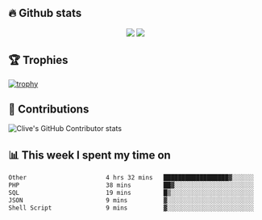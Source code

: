 ## &#128293; Github stats

<!-- GitHub Readme Streak Stats - https://github.com/DenverCoder1/github-readme-streak-stats -->
<p align="center">

<picture>
  <source 
    srcset="https://github-readme-stats.vercel.app/api?username=clivewalkden&count_private=true&show_icons=true&theme=darcula"
    media="(prefers-color-scheme: dark)"
  />
  <source
    srcset="https://github-readme-stats.vercel.app/api?username=clivewalkden&count_private=true&show_icons=true&theme=calm"
    media="(prefers-color-scheme: light), (prefers-color-scheme: no-preference)"
  />
  <img src="https://github-readme-stats.vercel.app/api?username=clivewalkden&count_private=true&show_icons=true&theme=darcula" />
</picture>

<a href="https://git.io/streak-stats" target="_blank">
  <img src="http://github-readme-streak-stats.herokuapp.com?user=clivewalkden&theme=darcula&date_format=j%20M%5B%20Y%5D" />
</a>

</p>

## &#127942; Trophies
[![trophy](https://github-profile-trophy.vercel.app/?username=clivewalkden&theme=onedark)](https://github.com/clivewalkden/github-profile-trophy)

## &#129309; Contributions
![Clive's GitHub Contributor stats](https://github-contributor-stats.vercel.app/api?username=clivewalkden)

## &#128202; This week I spent my time on
<!--START_SECTION:waka-->

```txt
Other                      4 hrs 32 mins   ██████████████████▓░░░░░░   74.36 %
PHP                        38 mins         ██▓░░░░░░░░░░░░░░░░░░░░░░   10.45 %
SQL                        19 mins         █▒░░░░░░░░░░░░░░░░░░░░░░░   05.22 %
JSON                       9 mins          ▓░░░░░░░░░░░░░░░░░░░░░░░░   02.65 %
Shell Script               9 mins          ▓░░░░░░░░░░░░░░░░░░░░░░░░   02.58 %
```

<!--END_SECTION:waka-->
